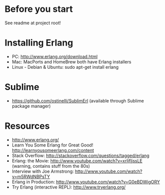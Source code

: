 # Before you start
See readme at project root!

# Installing Erlang
- PC: http://www.erlang.org/download.html
- Mac: MacPorts and HomeBrew both have Erlang installers
- Linux - Debian & Ubuntu: sudo apt-get install erlang

# Sublime
- https://github.com/ostinelli/SublimErl (available through Sublime package manager)

# Resources
- http://www.erlang.org/
- Learn You Some Erlang for Great Good! http://learnyousomeerlang.com/content
- Stack Overflow: http://stackoverflow.com/questions/tagged/erlang
- Erlang: the Movie: http://www.youtube.com/watch?v=xrIjfIjssLE (warning, contains stuff from the 80s)
- Interview with Joe Armstrong: http://www.youtube.com/watch?v=m5RWdNBPsTY
- Erlang in Production: http://www.youtube.com/watch?v=G0eBDWigORY
- Try Erlang (interactive REPL): http://www.tryerlang.org/

